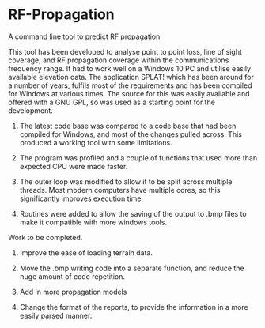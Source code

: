 # RF-Propagation
A command line tool to predict RF propagation

This tool has been developed to analyse point to point loss, line of sight coverage, and RF propagation coverage within the communications frequency range. It had to work well on a Windows 10 PC and utilise easily available elevation data.
The application SPLAT! which has been around for a number of years, fulfils most of the requirements and has been compiled for Windows at various times. The source for this was easily available and offered with a GNU GPL, so was used as a starting point for the development.

1. The latest code base was compared to a code base that had been compiled for Windows, and most of the changes pulled across. This produced a working tool with some limitations.

2. The program was profiled and a couple of functions that used more than expected CPU were made faster.

3. The outer loop was modified to allow it to be split across multiple threads.  Most modern computers have multiple cores, so this significantly improves execution time.

4. Routines were added to allow the saving of the output to .bmp files to make it compatible with more windows tools.

Work to be completed.

1. Improve the ease of loading terrain data.

2. Move the .bmp writing code into a separate function, and reduce the huge amount of code repetition.

3. Add in more propagation models

4. Change the format of the reports, to provide the information in a more easily parsed manner. 


